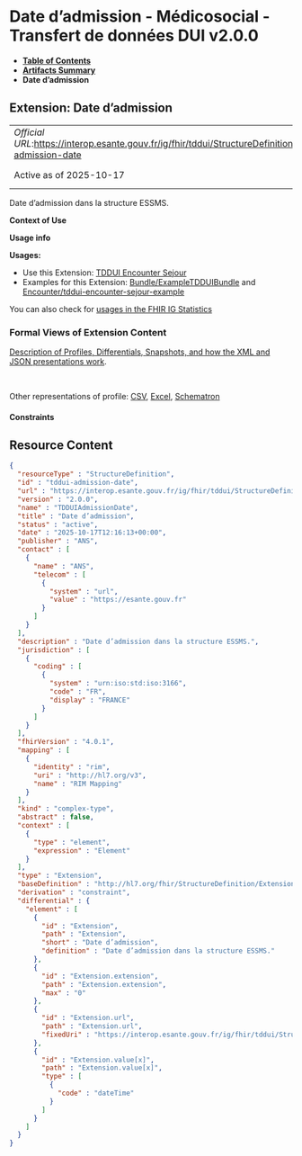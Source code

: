 # Date d’admission - Médicosocial - Transfert de données DUI v2.0.0

* [**Table of Contents**](toc.md)
* [**Artifacts Summary**](artifacts.md)
* **Date d’admission**

## Extension: Date d’admission 

| | |
| :--- | :--- |
| *Official URL*:https://interop.esante.gouv.fr/ig/fhir/tddui/StructureDefinition/tddui-admission-date | *Version*:2.0.0 |
| Active as of 2025-10-17 | *Computable Name*:TDDUIAdmissionDate |

Date d’admission dans la structure ESSMS.

**Context of Use**

**Usage info**

**Usages:**

* Use this Extension: [TDDUI Encounter Sejour](StructureDefinition-tddui-encounter-sejour.md)
* Examples for this Extension: [Bundle/ExampleTDDUIBundle](Bundle-ExampleTDDUIBundle.md) and [Encounter/tddui-encounter-sejour-example](Encounter-tddui-encounter-sejour-example.md)

You can also check for [usages in the FHIR IG Statistics](https://packages2.fhir.org/xig/ans.fhir.fr.tddui|current/StructureDefinition/tddui-admission-date)

### Formal Views of Extension Content

 [Description of Profiles, Differentials, Snapshots, and how the XML and JSON presentations work](http://build.fhir.org/ig/FHIR/ig-guidance/readingIgs.html#structure-definitions). 

 

Other representations of profile: [CSV](StructureDefinition-tddui-admission-date.csv), [Excel](StructureDefinition-tddui-admission-date.xlsx), [Schematron](StructureDefinition-tddui-admission-date.sch) 

#### Constraints



## Resource Content

```json
{
  "resourceType" : "StructureDefinition",
  "id" : "tddui-admission-date",
  "url" : "https://interop.esante.gouv.fr/ig/fhir/tddui/StructureDefinition/tddui-admission-date",
  "version" : "2.0.0",
  "name" : "TDDUIAdmissionDate",
  "title" : "Date d’admission",
  "status" : "active",
  "date" : "2025-10-17T12:16:13+00:00",
  "publisher" : "ANS",
  "contact" : [
    {
      "name" : "ANS",
      "telecom" : [
        {
          "system" : "url",
          "value" : "https://esante.gouv.fr"
        }
      ]
    }
  ],
  "description" : "Date d’admission dans la structure ESSMS.",
  "jurisdiction" : [
    {
      "coding" : [
        {
          "system" : "urn:iso:std:iso:3166",
          "code" : "FR",
          "display" : "FRANCE"
        }
      ]
    }
  ],
  "fhirVersion" : "4.0.1",
  "mapping" : [
    {
      "identity" : "rim",
      "uri" : "http://hl7.org/v3",
      "name" : "RIM Mapping"
    }
  ],
  "kind" : "complex-type",
  "abstract" : false,
  "context" : [
    {
      "type" : "element",
      "expression" : "Element"
    }
  ],
  "type" : "Extension",
  "baseDefinition" : "http://hl7.org/fhir/StructureDefinition/Extension",
  "derivation" : "constraint",
  "differential" : {
    "element" : [
      {
        "id" : "Extension",
        "path" : "Extension",
        "short" : "Date d’admission",
        "definition" : "Date d’admission dans la structure ESSMS."
      },
      {
        "id" : "Extension.extension",
        "path" : "Extension.extension",
        "max" : "0"
      },
      {
        "id" : "Extension.url",
        "path" : "Extension.url",
        "fixedUri" : "https://interop.esante.gouv.fr/ig/fhir/tddui/StructureDefinition/tddui-admission-date"
      },
      {
        "id" : "Extension.value[x]",
        "path" : "Extension.value[x]",
        "type" : [
          {
            "code" : "dateTime"
          }
        ]
      }
    ]
  }
}

```
